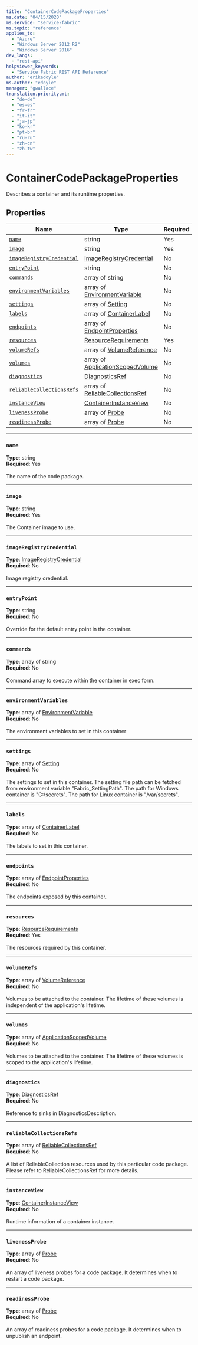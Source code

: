 ```yaml
---
title: "ContainerCodePackageProperties"
ms.date: "04/15/2020"
ms.service: "service-fabric"
ms.topic: "reference"
applies_to: 
  - "Azure"
  - "Windows Server 2012 R2"
  - "Windows Server 2016"
dev_langs: 
  - "rest-api"
helpviewer_keywords: 
  - "Service Fabric REST API Reference"
author: "erikadoyle"
ms.author: "edoyle"
manager: "gwallace"
translation.priority.mt: 
  - "de-de"
  - "es-es"
  - "fr-fr"
  - "it-it"
  - "ja-jp"
  - "ko-kr"
  - "pt-br"
  - "ru-ru"
  - "zh-cn"
  - "zh-tw"
---
```

# ContainerCodePackageProperties

Describes a container and its runtime properties.

## Properties
| Name | Type | Required |
| --- | --- | --- |
| [`name`](#name) | string | Yes |
| [`image`](#image) | string | Yes |
| [`imageRegistryCredential`](#imageregistrycredential) | [ImageRegistryCredential](sfclient-v71-model-imageregistrycredential.md) | No |
| [`entryPoint`](#entrypoint) | string | No |
| [`commands`](#commands) | array of string | No |
| [`environmentVariables`](#environmentvariables) | array of [EnvironmentVariable](sfclient-v71-model-environmentvariable.md) | No |
| [`settings`](#settings) | array of [Setting](sfclient-v71-model-setting.md) | No |
| [`labels`](#labels) | array of [ContainerLabel](sfclient-v71-model-containerlabel.md) | No |
| [`endpoints`](#endpoints) | array of [EndpointProperties](sfclient-v71-model-endpointproperties.md) | No |
| [`resources`](#resources) | [ResourceRequirements](sfclient-v71-model-resourcerequirements.md) | Yes |
| [`volumeRefs`](#volumerefs) | array of [VolumeReference](sfclient-v71-model-volumereference.md) | No |
| [`volumes`](#volumes) | array of [ApplicationScopedVolume](sfclient-v71-model-applicationscopedvolume.md) | No |
| [`diagnostics`](#diagnostics) | [DiagnosticsRef](sfclient-v71-model-diagnosticsref.md) | No |
| [`reliableCollectionsRefs`](#reliablecollectionsrefs) | array of [ReliableCollectionsRef](sfclient-v71-model-reliablecollectionsref.md) | No |
| [`instanceView`](#instanceview) | [ContainerInstanceView](sfclient-v71-model-containerinstanceview.md) | No |
| [`livenessProbe`](#livenessprobe) | array of [Probe](sfclient-v71-model-probe.md) | No |
| [`readinessProbe`](#readinessprobe) | array of [Probe](sfclient-v71-model-probe.md) | No |

____
### `name`
__Type__: string <br/>
__Required__: Yes<br/>
<br/>
The name of the code package.

____
### `image`
__Type__: string <br/>
__Required__: Yes<br/>
<br/>
The Container image to use.

____
### `imageRegistryCredential`
__Type__: [ImageRegistryCredential](sfclient-v71-model-imageregistrycredential.md) <br/>
__Required__: No<br/>
<br/>
Image registry credential.

____
### `entryPoint`
__Type__: string <br/>
__Required__: No<br/>
<br/>
Override for the default entry point in the container.

____
### `commands`
__Type__: array of string <br/>
__Required__: No<br/>
<br/>
Command array to execute within the container in exec form.

____
### `environmentVariables`
__Type__: array of [EnvironmentVariable](sfclient-v71-model-environmentvariable.md) <br/>
__Required__: No<br/>
<br/>
The environment variables to set in this container

____
### `settings`
__Type__: array of [Setting](sfclient-v71-model-setting.md) <br/>
__Required__: No<br/>
<br/>
The settings to set in this container. The setting file path can be fetched from environment variable "Fabric_SettingPath". The path for Windows container is "C:\\secrets". The path for Linux container is "/var/secrets".

____
### `labels`
__Type__: array of [ContainerLabel](sfclient-v71-model-containerlabel.md) <br/>
__Required__: No<br/>
<br/>
The labels to set in this container.

____
### `endpoints`
__Type__: array of [EndpointProperties](sfclient-v71-model-endpointproperties.md) <br/>
__Required__: No<br/>
<br/>
The endpoints exposed by this container.

____
### `resources`
__Type__: [ResourceRequirements](sfclient-v71-model-resourcerequirements.md) <br/>
__Required__: Yes<br/>
<br/>
The resources required by this container.

____
### `volumeRefs`
__Type__: array of [VolumeReference](sfclient-v71-model-volumereference.md) <br/>
__Required__: No<br/>
<br/>
Volumes to be attached to the container. The lifetime of these volumes is independent of the application's lifetime.

____
### `volumes`
__Type__: array of [ApplicationScopedVolume](sfclient-v71-model-applicationscopedvolume.md) <br/>
__Required__: No<br/>
<br/>
Volumes to be attached to the container. The lifetime of these volumes is scoped to the application's lifetime.

____
### `diagnostics`
__Type__: [DiagnosticsRef](sfclient-v71-model-diagnosticsref.md) <br/>
__Required__: No<br/>
<br/>
Reference to sinks in DiagnosticsDescription.

____
### `reliableCollectionsRefs`
__Type__: array of [ReliableCollectionsRef](sfclient-v71-model-reliablecollectionsref.md) <br/>
__Required__: No<br/>
<br/>
A list of ReliableCollection resources used by this particular code package. Please refer to ReliableCollectionsRef for more details.

____
### `instanceView`
__Type__: [ContainerInstanceView](sfclient-v71-model-containerinstanceview.md) <br/>
__Required__: No<br/>
<br/>
Runtime information of a container instance.

____
### `livenessProbe`
__Type__: array of [Probe](sfclient-v71-model-probe.md) <br/>
__Required__: No<br/>
<br/>
An array of liveness probes for a code package. It determines when to restart a code package.

____
### `readinessProbe`
__Type__: array of [Probe](sfclient-v71-model-probe.md) <br/>
__Required__: No<br/>
<br/>
An array of readiness probes for a code package. It determines when to unpublish an endpoint.
